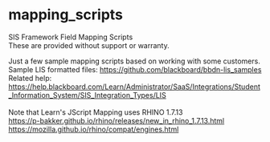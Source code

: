 # mapping_scripts
SIS Framework Field Mapping Scripts<br>
These are provided without support or warranty.

Just a few sample mapping scripts based on working with some customers.</br>
Sample LIS formatted files:  https://github.com/blackboard/bbdn-lis_samples</br>
Related help: https://help.blackboard.com/Learn/Administrator/SaaS/Integrations/Student_Information_System/SIS_Integration_Types/LIS </br>
</br>
Note that Learn's JScript Mapping uses RHINO 1.7.13</br>
https://p-bakker.github.io/rhino/releases/new_in_rhino_1.7.13.html<br>
https://mozilla.github.io/rhino/compat/engines.html<br>
